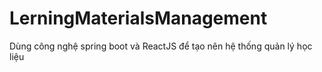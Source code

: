 # LerningMaterialsManagement
Dùng công nghệ spring boot và ReactJS để tạo nên hệ thống quản lý học liệu
